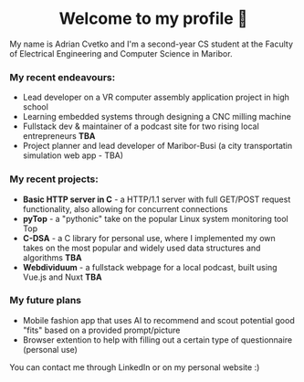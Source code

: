 <h1 align="center">Welcome to my profile 👋</h1>

My name is Adrian Cvetko and I'm a second-year CS student at the Faculty of Electrical Engineering and Computer Science in Maribor.


### My recent endeavours:

- Lead developer on a VR computer assembly application project in high school
- Learning embedded systems through designing a CNC milling machine
- Fullstack dev & maintainer of a podcast site for two rising local entrepreneurs **TBA**
- Project planner and lead developer of Maribor-Busi (a city transportatin simulation web app - TBA)

### My recent projects:

- **Basic HTTP server in C** - a HTTP/1.1 server with full GET/POST request functionality, also allowing for concurrent connections
- **pyTop** - a "pythonic" take on the popular Linux system monitoring tool Top
- **C-DSA** - a C library for personal use, where I implemented my own takes on the most popular and widely used data structures and algorithms **TBA**
- **Webdividuum** - a fullstack webpage for a local podcast, built using Vue.js and Nuxt **TBA**

### My future plans

- Mobile fashion app that uses AI to recommend and scout potential good "fits" based on a provided prompt/picture
- Browser extention to help with filling out a certain type of questionnaire (personal use)

You can contact me through LinkedIn or on my personal website :)
<!---
aptGetAdrian/aptGetAdrian is a ✨ special ✨ repository because its `README.md` (this file) appears on your GitHub profile.
You can click the Preview link to take a look at your changes.
--->
